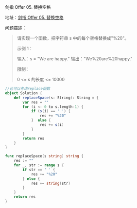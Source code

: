 剑指 Offer 05. 替换空格

地址：[剑指 Offer 05. 替换空格](https://leetcode-cn.com/problems/ti-huan-kong-ge-lcof/)

问题描述：

>请实现一个函数，把字符串 s 中的每个空格替换成"%20"。
>
> 
>
>示例 1：
>
>输入：s = "We are happy."
>输出："We%20are%20happy."
>
>
>限制：
>
>0 <= s 的长度 <= 10000
>

``` scala
//也可以考虑replace函数
object Solution {
    def replaceSpace(s: String): String = {
        var res = ""
        for (i <- 0 to s.length-1) {
            if (s(i) == ' ') {
                res += "%20"
            }  else {
                res += s(i)
            }
        }
        return res
    }
}
```

```go
func replaceSpace(s string) string {
    res := ""
    for _, str := range s {
        if str == ' ' {
            res += "%20"
        } else {
            res += string(str)
        }
    }
    return res 
}
```


